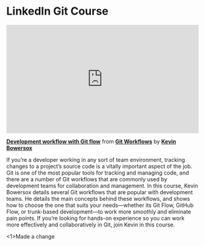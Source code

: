 <H1>LinkedIn Git Course</H1>

<div style="position:relative;height:0;padding-bottom:56.25%"><iframe width="640" height="360" src="https://www.linkedin.com/learning/embed/git-workflows/development-workflow-with-git-flow?autoplay=false&claim=AQFE-GKnVPWaPQAAAZHX99M3Ni4o8su4dzlae23bVcgZkPtG1sOznEOulLpveiwfJF0xaB93sH9dyZT7tj_ZNy8tAhYW6k7E0MQ8x2tE78C7x3D0Ha0HtJmgT3q2DIHzzO0cv5kt3fA_8bo5aNHuGqXJdfTt3nm1WT8kDD4gyakyH4K98kP7tac1hhRL4sDpBHBSkYAu7i8oXO01jXTuLb1U5uIWUSudNiOs_lE79nRESQwba7A0lxR9XeTaKoEmH14-AD3E5iNK-chcxR0pnOA6BbrN7guV7RNSR0_-zx4YNINpyKvtA-aB5sxsov-DfSs5Z7hLjYzymoxb8DHwuRtcy_S7TecCYTI0J_RfsBf_wYiRgoV_uqM1_UQ06fyvghHw4VdqAmHcsNVXd3SB0WrQ2pL_utx00BU_40GqjLY8y2go0f1T2lDz1LWIBpotJxtXBvOIrjSuKjtfvcosuLu4dGIkJsKbhbjWht2brHJn20hUZYcMJiEmjbps8HUfLewfPAsjUlAfzTemDev33dghKCXsUdSiEM3fc7mC2tOyRbe7AzLAk8TngVsaJwzWhHtNLko9UYhiMFKikAjev5HxSUPCppAvWzKllSLztsyzXk-IeXBoG30Nv505YVNyZ0zg-FRBFjEBO5ZnYiFsKDIKjdekfRQrBMQQZdAuQ2SqR6tDGWFMeZjPHlG-LoeCk320S95OgGiRHreTLtYuUKBxKZQcrFcsxsHS7SvCmaTfV-gx3i_hGLDLDgiAYMqzwWP27fwDP6MUM6sz3-nJsYLEnefGnfIY7VMKLUYP1N6hu3eQx0YWIopErpXw7i1rL9U7uAWYcRC4IXBUV6sgG6-TjkKhI5xizUzmIO9avrVrv1j-ajiB21RR_XPI7Hlff8MsK40sNwjppv5wXymJdXhSI1mDwsysHAZJ3Q88jXgGKVuMvb4YsQf6e8axLJJrTD1gR5pVDD3xbZUFdT9z4xSxjnQtrX4xIn1gm2iZmCJw9jgHkN-iPudWAzqP_XEewInIWJkGQgZBt0udQ_SGus4JxZgx1WC9Q6VVEeo3CllVlJ_e4OcJ8R_MsM3RvaEpE8Th5G90OkuYlUrncC13bY6GiGlbdhOtVeD3NtjYNHqimW7Hjn17esznooakmDCj9wPcNWWt7Ab-ToIRXTPIsGlJJyVc3_OcSXrdNh_tiuvX75z6Q7GZh2KE-Q" mozallowfullscreen="true" webkitallowfullscreen="true" allowfullscreen="true" frameborder="0" style="position:absolute;width:100%;height:100%;left:0"></iframe></div><p><strong><a href="https://www.linkedin.com/learning/git-workflows/development-workflow-with-git-flow?trk=embed_lil">Development workflow with Git flow</a></strong> from <strong><a href="https://www.linkedin.com/learning/git-workflows?trk=embed_lil">Git Workflows</a></strong> by <strong><a href="https://www.linkedin.com/learning/instructors/kevin-bowersox?trk=embed_lil">Kevin Bowersox</a></strong></p>

If you’re a developer working in any sort of team environment, tracking changes to a project’s source code is a vitally important aspect of the job. Git is one of the most popular tools for tracking and managing code, and there are a number of Git workflows that are commonly used by development teams for collaboration and management. In this course, Kevin Bowersox details several Git workflows that are popular with development teams. He details the main concepts behind these workflows, and shows how to choose the one that suits your needs—whether its Git Flow, GitHub Flow, or trunk-based development—to work more smoothly and eliminate pain points. If you’re looking for hands-on experience so you can work more effectively and collaboratively in Git, join Kevin in this course.

<1>Made a change</H1>
